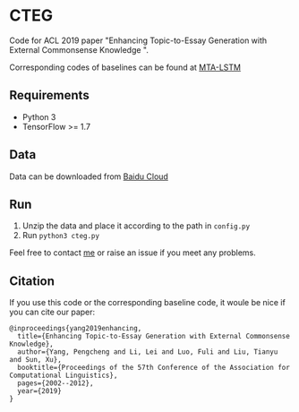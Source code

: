 # CTEG
Code for ACL 2019 paper "Enhancing Topic-to-Essay Generation with External Commonsense Knowledge ". 

Corresponding codes of baselines can be found at [MTA-LSTM](https://github.com/TobiasLee/MTA-LSTM-TensorFlow)

## Requirements
- Python 3
- TensorFlow >= 1.7

## Data

Data can be downloaded from [Baidu Cloud](https://pan.baidu.com/s/17pcfWUuQTbcbniT0tBdwFQ)

## Run

1. Unzip the data and place it according to the path in `config.py`
2. Run `python3 cteg.py`

Feel free to contact [me](mailto:tobiaslee@foxmail.com) or raise an issue if you meet any problems.

## Citation

If you use this code or the corresponding baseline code, it woule be nice if you can cite our paper:
```
@inproceedings{yang2019enhancing,
  title={Enhancing Topic-to-Essay Generation with External Commonsense Knowledge},
  author={Yang, Pengcheng and Li, Lei and Luo, Fuli and Liu, Tianyu and Sun, Xu},
  booktitle={Proceedings of the 57th Conference of the Association for Computational Linguistics},
  pages={2002--2012},
  year={2019}
}
```



